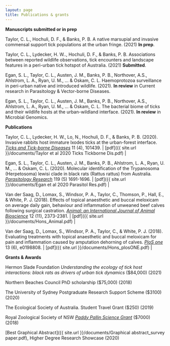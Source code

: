 ```yaml
---
layout: page
title: Publications & grants
---
```


**Manuscripts submitted or in prep**

Taylor, C. L., Hochuli, D. F., & Banks, P. B. A native marsupial and invasive commensal support tick populations at the urban fringe. (2021) **In prep**.

Taylor, C. L., Lydecker, H. W.., Hochuli, D. F., & Banks, P. B. Associations between reported wildlife observations, tick encounters and landscape features in a peri-urban tick hotspot of Australia. (2021) **Submitted**.

Egan, S. L., Taylor, C. L., Austen, J. M., Banks, P. B., Northover, A.S., Ahlstrom, L. A., Ryan, U. M., ... & Oskam, C. L. Haemoprotozoa surveillance in peri-urban native and introduced wildlife. (2021). **In review** in Current research in Parasitology & Vector-borne Diseases.

Egan, S. L., Taylor, C. L., Austen, J. M., Banks, P. B., Northover, A.S., Ahlstrom, L. A., Ryan, U. M., ... & Oskam, C. L. The bacterial biome of ticks and their wildlife hosts at the urban-wildland interface. (2021). **In review** in Microbial Genomics.


**Publications**

Taylor, C. L., Lydecker, H. W., Lo, N., Hochuli, D. F., & Banks, P. B. (2020). Invasive rabbits host immature Ixodes ticks at the urban-forest interface. [_Ticks and Tick-borne Diseases_](https://doi.org/10.1016/j.ttbdis.2020.101439) 11 (4), 101439. | [pdf]({{ site.url }}/documents/Taylor et al 2020 Ticks Tickborne Dis.pdf) |

Egan, S. L., Taylor, C. L., Austen, J. M., Banks, P. B., Ahlstrom, L. A., Ryan, U. M., ... & Oskam, C. L. (2020). Molecular identification of the Trypanosoma (Herpetosoma) lewisi clade in black rats (Rattus rattus) from Australia. [_Parasitology Research_](https://doi-org.ezproxy.library.sydney.edu.au/10.1007/s00436-020-06653-z) 119 (5) 1691-1696. | [pdf]({{ site.url }}/documents/Egan et al 2020 Parasitol Res.pdf) |

Van der Saag, D., Lomax, S., Windsor, P. A., Taylor, C., Thomson, P., Hall, E., & White, P. J. (2018). Effects of topical anaesthetic and buccal meloxicam on average daily gain, behaviour and inflammation of unweaned beef calves following surgical castration. [_Animal: an International Journal of Animal Bioscience_](https://doi.org/10.1017/S1751731118000216) 12 (11), 2373-2381. | [pdf]({{ site.url }}/documents/Hons_Animal.pdf) |

Van der Saag, D., Lomax, S., Windsor, P. A., Taylor, C., & White, P. J. (2018). Evaluating treatments with topical anaesthetic and buccal meloxicam for pain and inflammation caused by amputation dehorning of calves. [_PloS one_](https://doi.org/10.1371/journal.pone.0198808) 13 (6), e0198808. | [pdf]({{ site.url }}/documents/Hons_plosONE.pdf) |

**Grants & Awards**

Hermon Slade Foundation
_Understanding the ecology of tick host interactions: black rats as drivers of urban tick dynamics_ ($84,000) (2021) 

Northern Beaches Council PhD scholarship ($75,000) (2018)   

The University of Sydney Postgraduate Research Support Scheme ($3100) (2020)

The Ecological Society of Australia. Student Travel Grant ($250) (2019)   

Royal Zoological Society of NSW [_Paddy Pallin Science Grant_](https://www.rzsnsw.org.au/documents/item/71) ($7000) (2018)

[Best Graphical Abstract]({{ site.url }}/documents/Graphical abstract_survey paper.pdf), Higher Degree Research Showcase (2020)

